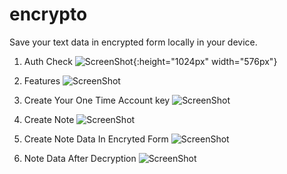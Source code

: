 # encrypto
Save your text data in encrypted form locally in your device.

1. Auth Check
![ScreenShot](https://github.com/romithgiri/encrypto/blob/main/screenshots/1.png){:height="1024px" width="576px"}

2. Features
![ScreenShot](https://github.com/romithgiri/encrypto/blob/main/screenshots/6.png)

3. Create Your One Time Account key
![ScreenShot](https://github.com/romithgiri/encrypto/blob/main/screenshots/5.png)

4. Create Note
![ScreenShot](https://github.com/romithgiri/encrypto/blob/main/screenshots/4.png)

5. Create Note Data In Encryted Form
![ScreenShot](https://github.com/romithgiri/encrypto/blob/main/screenshots/3.png)

6. Note Data After Decryption
![ScreenShot](https://github.com/romithgiri/encrypto/blob/main/screenshots/2.png)
